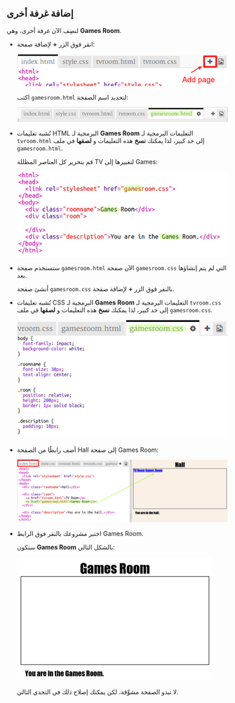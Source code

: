 ## إضافة غرفة أخرى

لنضِف الآن غرفة أخرى، وهي __Games Room__. 

+ انقر فوق الزر __+__ لإضافة صفحة:

	![screenshot](images/rooms-add-page.png)

	اكتب `gamesroom.html` لتحديد اسم الصفحة:

  	![screenshot](images/rooms-games-html.png)

+ تُشبه تعليمات HTML البرمجية لـ __Games Room__ التعليمات البرمجية لـ `tvroom.html` إلى حد كبير، لذا يمكنك __نسخ__ هذه التعليمات و __لصقها__ في ملف `gamesroom.html`.
	
	قم بتحرير كل العناصر المظللة TV لتغييرها إلى Games:

	![screenshot](images/rooms-games-html2.png)	

+ ستستخدم صفحة `gamesroom.html` الآن صفحة `gamesroom.css` التي لم يتم إنشاؤها بعد. 

	أنشئ صفحة `gamesroom.css` بالنقر فوق الزر __+__ لإضافة صفحة. 


+ تُشبه تعليمات CSS البرمجية لـ __Games Room__ التعليمات البرمجية لـ `tvroom.css` إلى حد كبير، لذا يمكنك __نسخ__ هذه التعليمات و __لصقها__ في ملف `gamesroom.css`.

	![screenshot](images/rooms-add-games-css.png)

+ أضف رابطًا من الصفحة Hall إلى صفحة Games Room:

	![screenshot](images/rooms-hall-games.png)

+ اختبر مشروعك بالنقر فوق الرابط Games Room.

	ستكون __Games Room__ بالشكل التالي:

	![screenshot](images/rooms-games-before.png)

	لا تبدو الصفحة مشوِّقة، لكن يمكنك إصلاح ذلك في التحدي التالي. 



